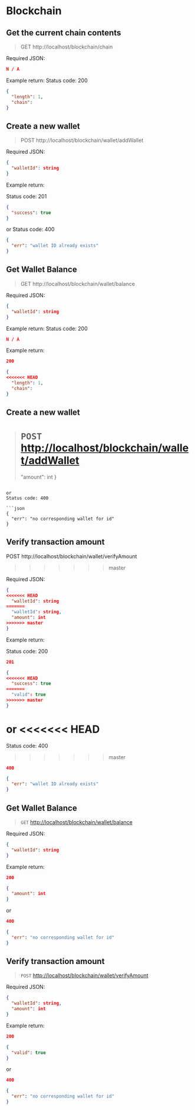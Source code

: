 # Blockchain

## Get the current chain contents

> GET http://localhost/blockchain/chain

Required JSON:

```json
N / A
```

Example return:
Status code: 200

```json
{
  "length": 1,
  "chain":
}
```

## Create a new wallet

> POST http://localhost/blockchain/wallet/addWallet

Required JSON:

```json
{
  "walletId": string
}
```

Example return:

Status code: 201

```json
{
  "success": true
}
```

or
Status code: 400

```json
{
  "err": "wallet ID already exists"
}
```

## Get Wallet Balance

> GET http://localhost/blockchain/wallet/balance

Required JSON:

```json
{
  "walletId": string
}
```

Example return:
Status code: 200

```json
N / A
```

Example return:

```json
200

{
<<<<<<< HEAD
  "length": 1,
  "chain":
}
```

## Create a new wallet

> # `POST` <http://localhost/blockchain/wallet/addWallet>
>
> "amount": int
> }

````

or
Status code: 400

```json
{
  "err": "no corresponding wallet for id"
}
````

## Verify transaction amount

POST http://localhost/blockchain/wallet/verifyAmount

> > > > > > > master

Required JSON:

```json
{
<<<<<<< HEAD
  "walletId": string
=======
  "walletId": string,
  "amount": int
>>>>>>> master
}
```

Example return:

Status code: 200

```json
201

{
<<<<<<< HEAD
  "success": true
=======
  "valid": true
>>>>>>> master
}
```

or
<<<<<<< HEAD
=======
Status code: 400

> > > > > > > master

```json
400

{
  "err": "wallet ID already exists"
}
```

## Get Wallet Balance

> `GET` <http://localhost/blockchain/wallet/balance>

Required JSON:

```json
{
  "walletId": string
}
```

Example return:

```json
200

{
  "amount": int
}
```

or

```json
400

{
  "err": "no corresponding wallet for id"
}
```

## Verify transaction amount

> `POST` <http://localhost/blockchain/wallet/verifyAmount>

Required JSON:

```json
{
  "walletId": string,
  "amount": int
}
```

Example return:

```json
200

{
  "valid": true
}
```

or

```json
400

{
  "err": "no corresponding wallet for id"
}
```
